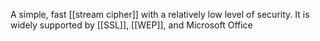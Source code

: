 A simple, fast [[stream cipher]] with a relatively low level of security. It is widely supported by [[SSL]], [[WEP]], and Microsoft Office